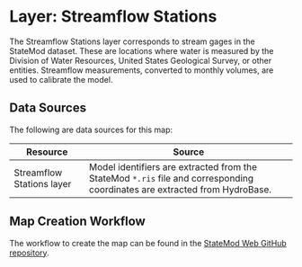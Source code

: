 # Layer: Streamflow Stations

The Streamflow Stations layer corresponds to stream gages in the StateMod dataset.
These are locations where water is measured by the Division of Water Resources,
United States Geological Survey, or other entities.
Streamflow measurements, converted to monthly volumes,
are used to calibrate the model.

## Data Sources

The following are data sources for this map:

| **Resource** | **Source** |
| -- | -- |
| Streamflow Stations layer | Model identifiers are extracted from the StateMod `*.ris` file and corresponding coordinates are extracted from HydroBase. |

## Map Creation Workflow

The workflow to create the map can be found in the
[StateMod Web GitHub repository](https://github.com/OpenWaterFoundation/cdss-app-statemod-web/tree/master/webroot/datasets/colorado/2015/workflow).

